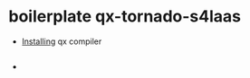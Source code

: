 # boilerplate qx-tornado-s4laas


- [Installing](https://www.npmjs.com/package/qxcompiler)  qx compiler
```

```
-
